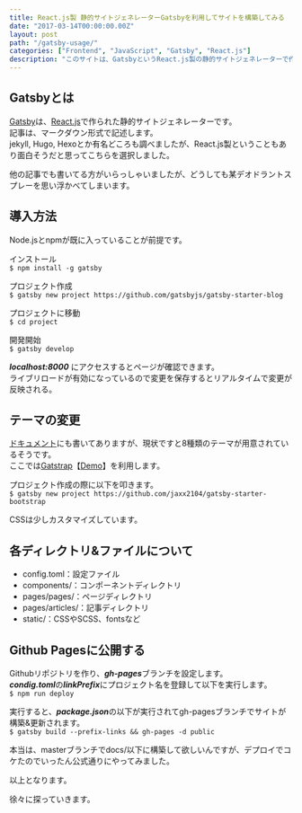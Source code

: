```yaml
---
title: React.js製 静的サイトジェネレーターGatsbyを利用してサイトを構築してみる
date: "2017-03-14T00:00:00.00Z"
layout: post
path: "/gatsby-usage/"
categories: ["Frontend", "JavaScript", "Gatsby", "React.js"]
description: "このサイトは、GatsbyというReact.js製の静的サイトジェネレーターで作っています。 ここでは、このサイトを構築するまでの手順を書いていきます。"
---
```


## Gatsbyとは
[Gatsby](https://github.com/gatsbyjs/gatsby)は、[React.js](https://facebook.github.io/react/)で作られた静的サイトジェネレーターです。  
記事は、マークダウン形式で記述します。  
jekyll, Hugo, Hexoとか有名どころも調べましたが、React.js製ということもあり面白そうだと思ってこちらを選択しました。

他の記事でも書いてる方がいらっしゃいましたが、どうしても某デオドラントスプレーを思い浮かべてしまいます。

## 導入方法
Node.jsとnpmが既に入っていることが前提です。

インストール  
``
$ npm install -g gatsby
``

プロジェクト作成  
``
$ gatsby new project https://github.com/gatsbyjs/gatsby-starter-blog
``

プロジェクトに移動  
``
$ cd project
``  

開発開始  
``
$ gatsby develop
``

***localhost:8000*** にアクセスするとページが確認できます。  
ライブリロードが有効になっているので変更を保存するとリアルタイムで変更が反映される。


## テーマの変更

[ドキュメント](https://github.com/gatsbyjs/gatsby#gatsby-starters)にも書いてありますが、現状ですと8種類のテーマが用意されているそうです。  
ここでは[Gatstrap](https://github.com/jaxx2104/gatsby-starter-bootstrap)【[Demo](https://jaxx2104.github.io/gatsby-starter-bootstrap/)】を利用します。

プロジェクト作成の際に以下を叩きます。  
``
$ gatsby new project https://github.com/jaxx2104/gatsby-starter-bootstrap
``

CSSは少しカスタマイズしています。


## 各ディレクトリ&ファイルについて
- config.toml：設定ファイル
- components/：コンポーネントディレクトリ  
- pages/pages/：ページディレクトリ  
- pages/articles/：記事ディレクトリ  
- static/：CSSやSCSS、fontsなど


## Github Pagesに公開する
Githubリポジトリを作り、***gh-pages***ブランチを設定します。  
***condig.toml***の***linkPrefix***にプロジェクト名を登録して以下を実行します。  
``
$ npm run deploy
``

実行すると、***package.json***の以下が実行されてgh-pagesブランチでサイトが構築&更新されます。  
``
$ gatsby build --prefix-links && gh-pages -d public
``

本当は、masterブランチでdocs/以下に構築して欲しいんですが、デプロイでコケたのでいったん公式通りにやってみました。

以上となります。

徐々に探っていきます。